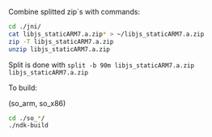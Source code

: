 Combine splitted zip`s with commands:

```sh
cd ./jni/
cat libjs_staticARM7.a.zip* > ~/libjs_staticARM7.a.zip
zip -T libjs_staticARM7.a.zip
unzip libjs_staticARM7.a.zip
```

Split is done with ```split -b 90m libjs_staticARM7.a.zip libjs_staticARM7.a.zip```

To build:

(so_arm, so_x86)

```sh
cd ./so_*/
./ndk-build
```
